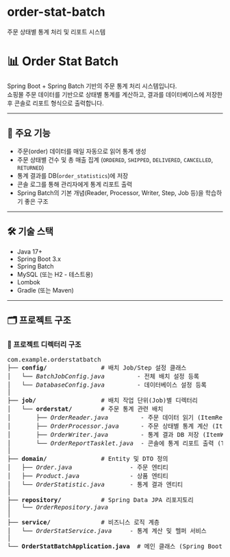 # order-stat-batch
주문 상태별 통계 처리 및 리포트 시스템

# 📊 Order Stat Batch

Spring Boot + Spring Batch 기반의 주문 통계 처리 시스템입니다.  
쇼핑몰 주문 데이터를 기반으로 상태별 통계를 계산하고, 결과를 데이터베이스에 저장한 후 콘솔로 리포트 형식으로 출력합니다.

---

## 📌 주요 기능

- 주문(order) 데이터를 매일 자동으로 읽어 통계 생성
- 주문 상태별 건수 및 총 매출 집계 (`ORDERED`, `SHIPPED`, `DELIVERED`, `CANCELLED`, `RETURNED`)
- 통계 결과를 DB(`order_statistics`)에 저장
- 콘솔 로그를 통해 관리자에게 통계 리포트 출력
- Spring Batch의 기본 개념(Reader, Processor, Writer, Step, Job 등)을 학습하기 좋은 구조

---

## 🛠 기술 스택

- Java 17+
- Spring Boot 3.x
- Spring Batch
- MySQL (또는 H2 - 테스트용)
- Lombok
- Gradle (또는 Maven)

---

## 🗂 프로젝트 구조
<h3>📁 프로젝트 디렉터리 구조</h3>

<pre>
com.example.orderstatbatch
├── <b>config/</b>               # 배치 Job/Step 설정 클래스
│   └── <i>BatchJobConfig.java</i>         - 전체 배치 설정 등록
│   └── <i>DatabaseConfig.java</i>         - 데이터베이스 설정 등록
│
├── <b>job/</b>                  # 배치 작업 단위(Job)별 디렉터리
│   └── <b>orderstat/</b>        # 주문 통계 관련 배치
│       ├── <i>OrderReader.java</i>         - 주문 데이터 읽기 (ItemReader)
│       ├── <i>OrderProcessor.java</i>      - 주문 상태별 통계 계산 (ItemProcessor)
│       ├── <i>OrderWriter.java</i>         - 통계 결과 DB 저장 (ItemWriter)
│       └── <i>OrderReportTasklet.java</i>  - 콘솔에 통계 리포트 출력 (Tasklet)
│
├── <b>domain/</b>               # Entity 및 DTO 정의
│   ├── <i>Order.java</i>                - 주문 엔티티
│   ├── <i>Product.java</i>              - 상품 엔티티
│   └── <i>OrderStatistic.java</i>       - 통계 결과 엔티티
│
├── <b>repository/</b>           # Spring Data JPA 리포지토리
│   └── <i>OrderRepository.java</i>
│
├── <b>service/</b>              # 비즈니스 로직 계층
│   └── <i>OrderStatService.java</i>     - 통계 계산 및 헬퍼 서비스
│
└── <b>OrderStatBatchApplication.java</b>  # 메인 클래스 (Spring Boot 실행 진입점)
</pre>

